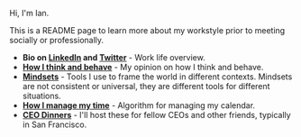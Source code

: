 Hi, I'm Ian. 

This is a README page to learn more about my workstyle prior to meeting socially or professionally. 

- **Bio on [LinkedIn](https://www.linkedin.com/in/iantien/) and [Twitter](https://twitter.com/iantien)** - Work life overview.
- **[How I think and behave](how_i_think)** - My opinion on how I think and behave.
- **[Mindsets](mindsets)** - Tools I use to frame the world in different contexts. Mindsets are not consistent or universal, they are different tools for different situations. 
- **[How I manage my time](calendar)** - Algorithm for managing my calendar. 
- **[CEO Dinners](ceo_dinners)** - I'll host these for fellow CEOs and other friends, typically in San Francisco. 

